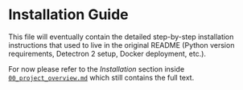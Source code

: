 # Installation Guide

This file will eventually contain the detailed step-by-step installation
instructions that used to live in the original README (Python version
requirements, Detectron 2 setup, Docker deployment, etc.).

For now please refer to the *Installation* section inside
[`00_project_overview.md`](00_project_overview.md#installation) which still
contains the full text.

